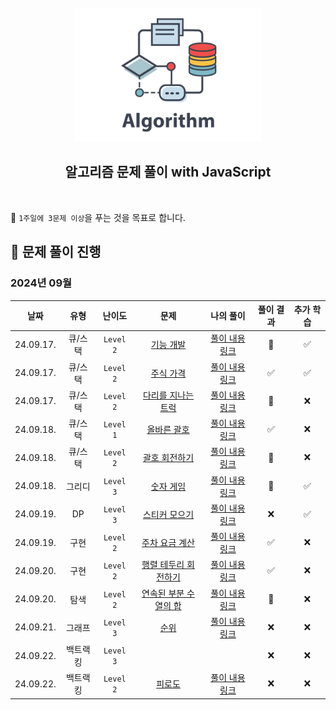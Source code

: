 [//]: # 'URL 변수 정의'
[func-dev]: https://school.programmers.co.kr/learn/courses/30/lessons/42586
[func-dev-sol]: https://github.com/candymask0712/algorithm-with-js/blob/main/Stack%26Queue/Queue/pro_lv2_function-development.js
[stock-price]: https://school.programmers.co.kr/learn/courses/30/lessons/42584
[stock-price-sol]: https://github.com/candymask0712/algorithm-with-js/blob/main/Stack%26Queue/Queue/pro_lv2_stock-price.js
[truck-bridge]: https://school.programmers.co.kr/learn/courses/30/lessons/42583
[truck-bridge-sol]: https://github.com/candymask0712/algorithm-with-js/blob/main/Stack%26Queue/Queue/pro_lv2_trucks-crossing-bridge.js
[correct-brackets]: https://school.programmers.co.kr/learn/courses/30/lessons/12909
[correct-brackets-sol]: https://github.com/candymask0712/algorithm-with-js/blob/main/Stack%26Queue/Stack/pro_lv1_correct-brackets.js
[rotate-brackets]: https://school.programmers.co.kr/learn/courses/30/lessons/76502
[rotate-brackets-sol]: https://github.com/candymask0712/algorithm-with-js/blob/main/Stack%26Queue/Stack/pro_lv2_rotate-brackets.js
[number-game]: https://school.programmers.co.kr/learn/courses/30/lessons/12987
[number-game-sol]: https://github.com/candymask0712/algorithm-with-js/blob/main/greedy/pro_lv3_number-game.js
[sticker-collection-2]: https://school.programmers.co.kr/learn/courses/30/lessons/12971#
[sticker-collection-2-sol]: https://github.com/candymask0712/algorithm-with-js/blob/main/DP/pro_lv3_sticker-collection-2.js
[calculate-parking-fee]: https://school.programmers.co.kr/learn/courses/30/lessons/92341
[calculate-parking-fee-sol]: https://github.com/candymask0712/algorithm-with-js/blob/main/Implementation/pro_lv2_calculate_parking_fee.js
[rotate-matrix-edge]: https://school.programmers.co.kr/learn/courses/30/lessons/77485
[rotate-matrix-edge-sol]: https://github.com/candymask0712/algorithm-with-js/blob/main/Implementation/pro_lv2_rotate-matrix-edge.js
[sum-of-contiguous-sequence]: https://school.programmers.co.kr/learn/courses/30/lessons/77485
[sum-of-contiguous-sequence-sol]: https://github.com/candymask0712/algorithm-with-js/blob/main/Search%26Traversal/Search/Two-Pointer/Pro_lv2_sum-of-contiguous-sequence.js
[rank]: https://school.programmers.co.kr/learn/courses/30/lessons/49191
[rank-sol]: https://github.com/candymask0712/algorithm-with-js/blob/main/Search%26Traversal/Search/Two-Pointer/Pro_lv2_sum-of-contiguous-sequence.js
[tiredness]: https://school.programmers.co.kr/learn/courses/30/lessons/87946?language=javascript
[tiredness-sol]: https://github.com/candymask0712/algorithm-with-js/blob/main/Search%26Traversal/Search/Two-Pointer/Pro_lv2_sum-of-contiguous-sequence.js

<div align="center">
  <br />
  <img src="./assets/algorithm.png" alt="Algorithm" width="300px" />
  <br />
  <h2>알고리즘 문제 풀이 with JavaScript</h2>
  <br />
</div>

🎯 `1주일에 3문제 이상`을 푸는 것을 목표로 합니다.

## 📅 문제 풀이 진행

### 2024년 09월

| 날짜       | 유형      | 난이도    | 문제                                                  | 나의 풀이                                               | 풀이 결과 | 추가 학습 |
|:----------:|:---------:|:---------:|:-----------------------------------------------------:|:-------------------------------------------------------:|:---------:|:---------:|
| 24.09.17.  | 큐/스택   | `Level 2` | [기능 개발][func-dev]                                 | [풀이 내용 링크][func-dev-sol]                          | 🚸        | ✅       |
| 24.09.17.  | 큐/스택   | `Level 2` | [주식 가격][stock-price]                              | [풀이 내용 링크][stock-price-sol]                       | ✅        | ✅       |
| 24.09.17.  | 큐/스택   | `Level 2` | [다리를 지나는 트럭][truck-bridge]                    | [풀이 내용 링크][truck-bridge-sol]                      | 🚸        | ❌       |
| 24.09.18.  | 큐/스택   | `Level 1` | [올바른 괄호][correct-brackets]                       | [풀이 내용 링크][correct-brackets-sol]                  | ✅        | ❌       |
| 24.09.18.  | 큐/스택   | `Level 2` | [괄호 회전하기][rotate-brackets]                      | [풀이 내용 링크][rotate-brackets-sol]                   | 🚸        | ❌       |
| 24.09.18.  | 그리디    | `Level 3` | [숫자 게임][number-game]                              | [풀이 내용 링크][number-game-sol]                       | 🚸        | ✅       |
| 24.09.19.  | DP        | `Level 3` | [스티커 모으기][sticker-collection-2]                 | [풀이 내용 링크][sticker-collection-2-sol]              | ❌        | ✅       |
| 24.09.19.  | 구현      | `Level 2` | [주차 요금 계산][calculate-parking-fee]               | [풀이 내용 링크][calculate-parking-fee-sol]             | ✅        | ❌       |
| 24.09.20.  | 구현      | `Level 2` | [행렬 테두리 회전하기][rotate-matrix-edge]            | [풀이 내용 링크][rotate-matrix-edge-sol]                | ✅        | ❌       |
| 24.09.20.  | 탐색      | `Level 2` | [연속된 부분 수열의 합][sum-of-contiguous-sequence]   | [풀이 내용 링크][sum-of-contiguous-sequence-sol]        | 🚸        | ❌       |
| 24.09.21.  | 그래프    | `Level 3` | [순위][rank]                                          | [풀이 내용 링크][rank-sol]                              | ❌        | ❌       |
| 24.09.22.  | 백트랙킹  | `Level 3` |                                       |                             | ❌        | ❌       |
| 24.09.22.  | 백트랙킹  | `Level 2` | [피로도][tiredness]                                   | [풀이 내용 링크][rank-sol]                              | ❌        | ❌       |